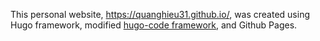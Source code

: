 This personal website, https://quanghieu31.github.io/, was created using Hugo framework, modified [hugo-code framework](https://github.com/luizdepra/hugo-coder), and Github Pages.
